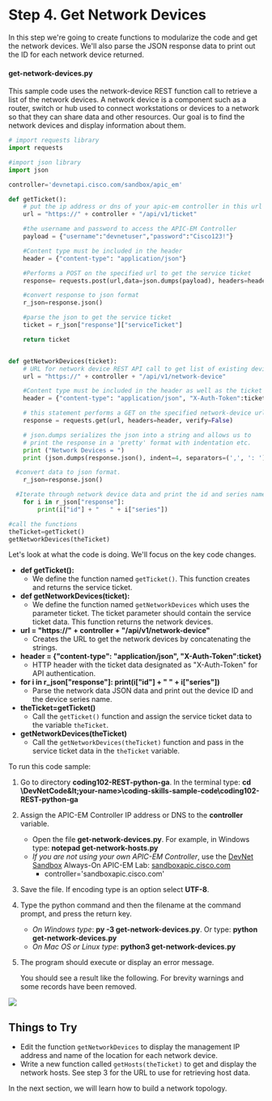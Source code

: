 # Step 4. Get Network Devices

In this step we're going to create functions to modularize the code and get the network devices.  We'll also parse the JSON response data to print out the ID for each network device returned.


#### get-network-devices.py
This sample code uses the network-device REST function call to retrieve a list of the network devices. A network device is a component such as a router, switch or hub used to connect workstations or devices to a network so that they can share data and other resources.  Our goal is to find the network devices and display information about them.


```python
# import requests library
import requests

#import json library
import json

controller='devnetapi.cisco.com/sandbox/apic_em'

def getTicket():
	# put the ip address or dns of your apic-em controller in this url
	url = "https://" + controller + "/api/v1/ticket"

	#the username and password to access the APIC-EM Controller
	payload = {"username":"devnetuser","password":"Cisco123!"}

	#Content type must be included in the header
	header = {"content-type": "application/json"}

	#Performs a POST on the specified url to get the service ticket
	response= requests.post(url,data=json.dumps(payload), headers=header, verify=False)

	#convert response to json format
	r_json=response.json()

	#parse the json to get the service ticket
	ticket = r_json["response"]["serviceTicket"]

	return ticket


def getNetworkDevices(ticket):
	# URL for network device REST API call to get list of existing devices on the network.
	url = "https://" + controller + "/api/v1/network-device"

	#Content type must be included in the header as well as the ticket
	header = {"content-type": "application/json", "X-Auth-Token":ticket}

	# this statement performs a GET on the specified network-device url
	response = requests.get(url, headers=header, verify=False)

	# json.dumps serializes the json into a string and allows us to
	# print the response in a 'pretty' format with indentation etc.
	print ("Network Devices = ")
	print (json.dumps(response.json(), indent=4, separators=(',', ': ')))

  #convert data to json format.
	r_json=response.json()

  #Iterate through network device data and print the id and series name of each device
	for i in r_json["response"]:
		print(i["id"] + "   " + i["series"])

#call the functions
theTicket=getTicket()
getNetworkDevices(theTicket)
```

Let's look at what the code is doing.  We'll focus on the key code changes.

* **def getTicket():**
    * We define the function named `getTicket()`.  This function creates and returns the service ticket.
* **def getNetworkDevices(ticket):**
    * We define the function named `getNetworkDevices` which uses the parameter ticket.  The ticket parameter should contain the service ticket data.  This function returns the network devices.
* **url = "https://" + controller + "/api/v1/network-device"**
    * Creates the URL to get the network devices by concatenating the strings.
* **header = {"content-type": "application/json", "X-Auth-Token":ticket}**
    * HTTP header with the ticket data designated as "X-Auth-Token" for API authentication.
* **for i in r_json["response"]: print(i["id"] + "   " + i["series"])**
    * Parse the network data JSON data and print out the device ID and the device series name.
* **theTicket=getTicket()**
    * Call the `getTicket()` function and assign the service ticket data to the variable `theTicket`.
* **getNetworkDevices(theTicket)**
    * Call the `getNetworkDevices(theTicket)` function and pass in the service ticket data in the `theTicket` variable.

To run this code sample:
1. Go to directory **coding102-REST-python-ga**.  In the terminal type:
    **cd \DevNetCode\&lt;your-name&gt;\coding-skills-sample-code\coding102-REST-python-ga**
2. Assign the APIC-EM Controller IP address or DNS to the **controller** variable.
    * Open the file **get-network-devices.py**.  For example, in Windows type: **notepad get-network-hosts.py**
    * *If you are not using your own APIC-EM Controller*, use the [DevNet Sandbox](https://developer.cisco.com/site/devnet/sandbox/) Always-On APIC-EM Lab: [sandboxapic.cisco.com](https://sandboxapic.cisco.com)
        * controller='sandboxapic.cisco.com'
3. Save the file. If encoding type is an option select **UTF-8**.
4. Type the python command and then the filename at the command prompt, and press the return key.
    * *On Windows type*: **py -3 get-network-devices.py**.  Or type: **python get-network-devices.py**
    * *On Mac OS or Linux type*: **python3 get-network-devices.py**
5. The program should execute or display an error message.

    You should see a result like the following.  For brevity warnings and some records have been removed.

![](/posts/files/coding-102-rest-python-ga/assets/images/get-devices.png)

## Things to Try
* Edit the function `getNetworkDevices` to display the management IP address and name of the location for each network device.
* Write a new function called `getHosts(theTicket)` to get and display the network hosts.  See step 3 for the URL to use for retrieving host data.


In the next section, we will learn how to build a network topology.
